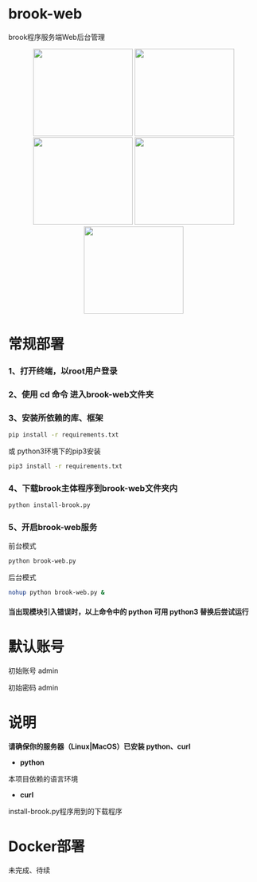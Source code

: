 # brook-web
brook程序服务端Web后台管理

<div align="center">
<img src="https://raw.githubusercontent.com/Ccapton/brook-web/master/image/brook-web.jpeg" height="175" width="200" >  
<img src="https://raw.githubusercontent.com/Ccapton/brook-web/master/image/brook-web2.jpeg" height="175" width="200" >  
<img src="https://raw.githubusercontent.com/Ccapton/brook-web/master/image/brook-web3.jpeg" height="175" width="200" >  
<img src="https://raw.githubusercontent.com/Ccapton/brook-web/master/image/brook-web4.jpeg" height="175" width="200" >  
<img src="https://raw.githubusercontent.com/Ccapton/brook-web/master/image/brook-web5.jpeg" height="175" width="200" >  
</div>

# 常规部署
### 1、打开终端，以root用户登录
### 2、使用 cd 命令 进入brook-web文件夹 
### 3、安装所依赖的库、框架
``` bash
pip install -r requirements.txt
```
或 python3环境下的pip3安装
``` bash
pip3 install -r requirements.txt
```
### 4、下载brook主体程序到brook-web文件夹内
``` bash
python install-brook.py
```

### 5、开启brook-web服务
前台模式
``` bash
python brook-web.py
```
后台模式
``` bash
nohup python brook-web.py &
```
 #### 当出现模块引入错误时，以上命令中的 python 可用 python3 替换后尝试运行

# 默认账号
初始账号 admin 

初始密码 admin
# 说明
**请确保你的服务器（Linux|MacOS）已安装 python、curl**
- **python** 

本项目依赖的语言环境
- **curl** 

install-brook.py程序用到的下载程序

# Docker部署

未完成、待续